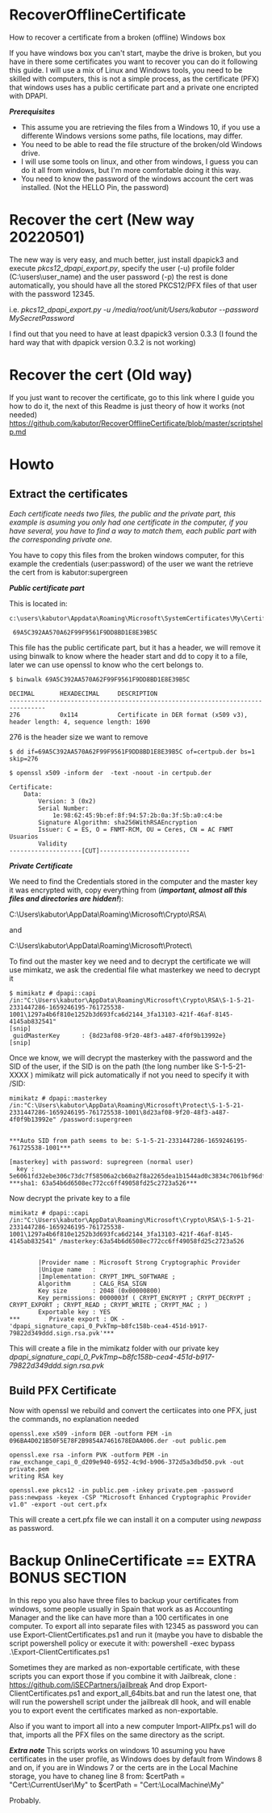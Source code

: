 # RecoverOfflineCertificate
How to recover a certificate from a broken (offline) Windows box


If you have windows box you can't start, maybe the drive is broken, but you have in there some certificates you want to recover you can do it following this guide. I will use a mix of Linux and Windows tools, you need to be skilled with computers, this is not a simple process, as the certificate (PFX) that windows uses has a public certificate part and a private one encripted with DPAPI.

***Prerequisites***
- This assume you are retrieving the files from a Windows 10, if you use a differente Windows versions some paths, file locations, may differ.
- You need to be able to read the file structure of the broken/old Windows drive.
- I will use some tools on linux, and other from windows, I guess you can do it all from windows, but I'm more comfortable doing it this way.
- You need to know the password of the windows account the cert was installed. (Not the HELLO Pin, the password)

# Recover the cert (New way 20220501)

The new way is very easy, and much better, just install dpapick3 and execute *pkcs12_dpapi_export.py*, specify the user (-u) profile folder (C:\\users\\user_name) and the user password (-p) the rest is done automatically, you should have all the stored PKCS12/PFX files of that user with the password 12345.

i.e. *pkcs12_dpapi_export.py -u /media/root/unit/Users/kabutor --password MySecretPassword*

I find out that you need to have at least dpapick3 version 0.3.3 (I found the hard way that with dpapick version 0.3.2 is not working) 

# Recover the cert (Old way)

If you just want to recover the certificate, go to this link where I guide you how to do it, the next of this Readme is just theory of how it works (not needed)
https://github.com/kabutor/RecoverOfflineCertificate/blob/master/scriptshelp.md


# Howto

## Extract the certificates

*Each certificate needs two files, the public and the private part, this example is asuming you only had one certificate in the computer, if you have several, you have to find a way to match them, each public part with the corresponding private one.*

You have to copy this files from the broken windows computer, for this example the credentials (user:password) of the user we want the retrieve the cert from is kabutor:supergreen

***Public certificate part***

This is located in:
```
c:\users\kabutor\Appdata\Roaming\Microsoft\SystemCertificates\My\Certificates\

 69A5C392AA570A62F99F9561F9DD8BD1E8E39B5C
```

This file has the public certificate part, but it has a header, we will remove it using binwalk to know where the header start and dd to copy it to a file, later we can use openssl to know who the cert belongs to.

```
$ binwalk 69A5C392AA570A62F99F9561F9DD8BD1E8E39B5C

DECIMAL       HEXADECIMAL     DESCRIPTION
--------------------------------------------------------------------------------
276           0x114           Certificate in DER format (x509 v3), header length: 4, sequence length: 1690
```

276 is the header size we want to remove

```
$ dd if=69A5C392AA570A62F99F9561F9DD8BD1E8E39B5C of=certpub.der bs=1 skip=276

$ openssl x509 -inform der  -text -noout -in certpub.der

Certificate:                                                                                   
    Data:                                                                                      
        Version: 3 (0x2)
        Serial Number:                   
            1e:98:62:45:9b:ef:8f:94:57:2b:0a:3f:5b:a0:c4:be
        Signature Algorithm: sha256WithRSAEncryption
        Issuer: C = ES, O = FNMT-RCM, OU = Ceres, CN = AC FNMT Usuarios
        Validity                       
--------------------[CUT]-------------------------
```

***Private Certificate***

We need to find the Credentials stored in the computer and the master key it was encrypted with, copy everything from (***important, almost all this files and directories are hidden!***):

C:\Users\kabutor\AppData\Roaming\Microsoft\Crypto\RSA\

and

C:\Users\kabutor\AppData\Roaming\Microsoft\Protect\

To find out the master key we need and to decrypt the certificate we will use mimkatz, we ask the credential file what masterkey we need to decrypt it
```
$ mimikatz # dpapi::capi /in:"C:\Users\kabutor\AppData\Roaming\Microsoft\Crypto\RSA\S-1-5-21-2331447286-1659246195-761725538-1001\1297a4b6f810e1252b3d693fca6d2144_3fa13103-421f-46af-8145-4145ab832541"
[snip]
 guidMasterKey      : {8d23af08-9f20-48f3-a487-4f0f9b13992e}
[snip]
```

Once we know, we will decrypt the masterkey with the password and the SID of the user, if the SID is on the path (the long number like S-1-5-21-XXXX ) mimikatz will pick automatically if not you need to specify it with /SID:

``` 
mimikatz # dpapi::masterkey /in:"C:\Users\kabutor\AppData\Roaming\Microsoft\Protect\S-1-5-21-2331447286-1659246195-761725538-1001\8d23af08-9f20-48f3-a487-4f0f9b13992e" /password:supergreen


***Auto SID from path seems to be: S-1-5-21-2331447286-1659246195-761725538-1001***

[masterkey] with password: supregreen (normal user)
  key : 5e6061fd32ebe306c73dc7f58506a2cb60a2f8a2265dea1b1544ad0c3834c7061bf96df151a9f7a4dbac3f63720ff5f3302ec95db106079576428c02546a5881
***sha1: 63a54b6d6508ec772cc6ff49058fd25c2723a526***
```

Now decrypt the private key to a file


```
mimikatz # dpapi::capi /in:"C:\Users\kabutor\AppData\Roaming\Microsoft\Crypto\RSA\S-1-5-21-2331447286-1659246195-761725538-1001\1297a4b6f810e1252b3d693fca6d2144_3fa13103-421f-46af-8145-4145ab832541" /masterkey:63a54b6d6508ec772cc6ff49058fd25c2723a526


        |Provider name : Microsoft Strong Cryptographic Provider
        |Unique name   :
        |Implementation: CRYPT_IMPL_SOFTWARE ;
        Algorithm      : CALG_RSA_SIGN
        Key size       : 2048 (0x00000800)
        Key permissions: 0000003f ( CRYPT_ENCRYPT ; CRYPT_DECRYPT ; CRYPT_EXPORT ; CRYPT_READ ; CRYPT_WRITE ; CRYPT_MAC ; )
        Exportable key : YES
***        Private export : OK - 'dpapi_signature_capi_0_PvkTmp~b8fc158b-cea4-451d-b917-79822d349ddd.sign.rsa.pvk'***
```

This will create a file in the mimikatz folder with our private key *dpapi_signature_capi_0_PvkTmp~b8fc158b-cea4-451d-b917-79822d349ddd.sign.rsa.pvk*

## Build PFX Certificate

Now with openssl we rebuild and convert the certiicates into one PFX, just the commands, no explanation needed

```
openssl.exe x509 -inform DER -outform PEM -in 096BA4D021B50F5E78F2B9854A7461678EDAA006.der -out public.pem

openssl.exe rsa -inform PVK -outform PEM -in raw_exchange_capi_0_d209e940-6952-4c9d-b906-372d5a3dbd50.pvk -out private.pem
writing RSA key

openssl.exe pkcs12 -in public.pem -inkey private.pem -password pass:newpass -keyex -CSP "Microsoft Enhanced Cryptographic Provider v1.0" -export -out cert.pfx
```

This will create a cert.pfx file we can install it on a computer using *newpass* as password.

# Backup OnlineCertificate == EXTRA BONUS SECTION

In this repo you also have three files to backup your certificates from windows, some people usually in Spain that work as as Accounting Manager and the like can have more than a 100 certificates in one computer. 
To export all into separate files with 12345 as password you can use Export-ClientCertificates.ps1 and run it (maybe you have to disbable the script powershell policy or execute it with:
powershell -exec bypass .\Export-ClientCertificates.ps1 

Sometimes they are marked as non-exportable certificate, with these scripts you can export those if you combine it with Jailbreak, clone :
https://github.com/iSECPartners/jailbreak
And drop Export-ClientCertificates.ps1 and export_all_64bits.bat and run the latest one, that will run the powershell script under the jailbreak dll hook, and will enable you to export event the certificates marked as non-exportable.

Also if you want to import all into a new computer Import-AllPfx.ps1 will do that, imports all the PFX files on the same directory as the script.

***Extra note*** This scripts works on windows 10 assuming you have certificates in the user profile, as Windows does by default from Windows 8 and on, if you are in Windows 7 or the certs are in the Local Machine storage, you have to chaneg line 8 from:
$certPath = "Cert:\CurrentUser\My"
to
$certPath = "Cert:\LocalMachine\My"

Probably.

